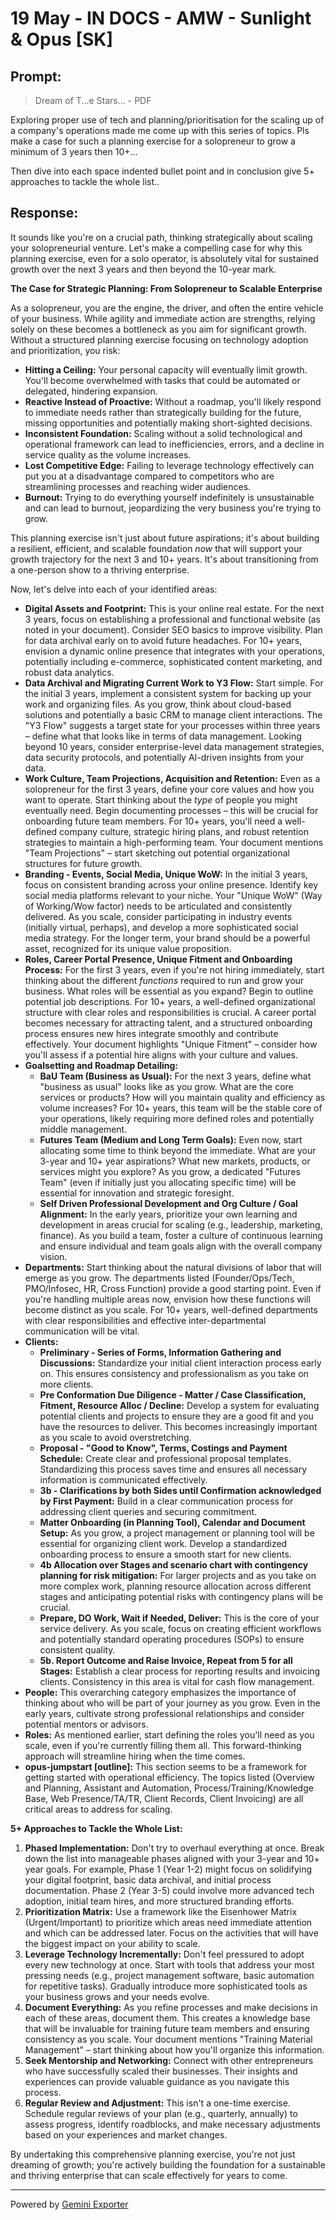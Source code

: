 <!--exported-from-gemini-ai-->

# 19 May - IN DOCS - AMW - Sunlight & Opus [SK]

## Prompt:
> Dream of T...e Stars... - PDF

Exploring proper use of tech and planning/prioritisation for the scaling up of a company's operations made me come up with this series of topics. Pls make a case for such a planning exercise for a solopreneur to grow a minimum of 3 years then 10+...

Then dive into each space indented bullet point and in conclusion give 5+ approaches to tackle the whole list..

## Response:
It sounds like you're on a crucial path, thinking strategically about scaling your solopreneurial venture. Let's make a compelling case for why this planning exercise, even for a solo operator, is absolutely vital for sustained growth over the next 3 years and then beyond the 10-year mark.

**The Case for Strategic Planning: From Solopreneur to Scalable Enterprise**

As a solopreneur, you are the engine, the driver, and often the entire vehicle of your business. While agility and immediate action are strengths, relying solely on these becomes a bottleneck as you aim for significant growth. Without a structured planning exercise focusing on technology adoption and prioritization, you risk:

*   **Hitting a Ceiling:** Your personal capacity will eventually limit growth. You'll become overwhelmed with tasks that could be automated or delegated, hindering expansion.
*   **Reactive Instead of Proactive:** Without a roadmap, you'll likely respond to immediate needs rather than strategically building for the future, missing opportunities and potentially making short-sighted decisions.
*   **Inconsistent Foundation:** Scaling without a solid technological and operational framework can lead to inefficiencies, errors, and a decline in service quality as the volume increases.
*   **Lost Competitive Edge:** Failing to leverage technology effectively can put you at a disadvantage compared to competitors who are streamlining processes and reaching wider audiences.
*   **Burnout:** Trying to do everything yourself indefinitely is unsustainable and can lead to burnout, jeopardizing the very business you're trying to grow.

This planning exercise isn't just about future aspirations; it's about building a resilient, efficient, and scalable foundation _now_ that will support your growth trajectory for the next 3 and 10+ years. It's about transitioning from a one-person show to a thriving enterprise.

Now, let's delve into each of your identified areas:

*   **Digital Assets and Footprint:** This is your online real estate. For the next 3 years, focus on establishing a professional and functional website (as noted in your document). Consider SEO basics to improve visibility. Plan for data archival early on to avoid future headaches. For 10+ years, envision a dynamic online presence that integrates with your operations, potentially including e-commerce, sophisticated content marketing, and robust data analytics.
*   **Data Archival and Migrating Current Work to Y3 Flow:** Start simple. For the initial 3 years, implement a consistent system for backing up your work and organizing files. As you grow, think about cloud-based solutions and potentially a basic CRM to manage client interactions. The "Y3 Flow" suggests a target state for your processes within three years – define what that looks like in terms of data management. Looking beyond 10 years, consider enterprise-level data management strategies, data security protocols, and potentially AI-driven insights from your data.
*   **Work Culture, Team Projections, Acquisition and Retention:** Even as a solopreneur for the first 3 years, define your core values and how you want to operate. Start thinking about the _type_ of people you might eventually need. Begin documenting processes – this will be crucial for onboarding future team members. For 10+ years, you'll need a well-defined company culture, strategic hiring plans, and robust retention strategies to maintain a high-performing team. Your document mentions "Team Projections" – start sketching out potential organizational structures for future growth.
*   **Branding - Events, Social Media, Unique WoW:** In the initial 3 years, focus on consistent branding across your online presence. Identify key social media platforms relevant to your niche. Your "Unique WoW" (Way of Working/Wow factor) needs to be articulated and consistently delivered. As you scale, consider participating in industry events (initially virtual, perhaps), and develop a more sophisticated social media strategy. For the longer term, your brand should be a powerful asset, recognized for its unique value proposition.
*   **Roles, Career Portal Presence, Unique Fitment and Onboarding Process:** For the first 3 years, even if you're not hiring immediately, start thinking about the different _functions_ required to run and grow your business. What roles will be essential as you expand? Begin to outline potential job descriptions. For 10+ years, a well-defined organizational structure with clear roles and responsibilities is crucial. A career portal becomes necessary for attracting talent, and a structured onboarding process ensures new hires integrate smoothly and contribute effectively. Your document highlights "Unique Fitment" – consider how you'll assess if a potential hire aligns with your culture and values.
*   **Goalsetting and Roadmap Detailing:**
    *   **BaU Team (Business as Usual):** For the next 3 years, define what "business as usual" looks like as you grow. What are the core services or products? How will you maintain quality and efficiency as volume increases? For 10+ years, this team will be the stable core of your operations, likely requiring more defined roles and potentially middle management.
    *   **Futures Team (Medium and Long Term Goals):** Even now, start allocating some time to think beyond the immediate. What are your 3-year and 10+ year aspirations? What new markets, products, or services might you explore? As you grow, a dedicated "Futures Team" (even if initially just you allocating specific time) will be essential for innovation and strategic foresight.
    *   **Self Driven Professional Development and Org Culture / Goal Alignment:** In the early years, prioritize your own learning and development in areas crucial for scaling (e.g., leadership, marketing, finance). As you build a team, foster a culture of continuous learning and ensure individual and team goals align with the overall company vision.
*   **Departments:** Start thinking about the natural divisions of labor that will emerge as you grow. The departments listed (Founder/Ops/Tech, PMO/Infosec, HR, Cross Function) provide a good starting point. Even if you're handling multiple areas now, envision how these functions will become distinct as you scale. For 10+ years, well-defined departments with clear responsibilities and effective inter-departmental communication will be vital.
*   **Clients:**
    *   **Preliminary - Series of Forms, Information Gathering and Discussions:** Standardize your initial client interaction process early on. This ensures consistency and professionalism as you take on more clients.
    *   **Pre Conformation Due Diligence - Matter / Case Classification, Fitment, Resource Alloc / Decline:** Develop a system for evaluating potential clients and projects to ensure they are a good fit and you have the resources to deliver. This becomes increasingly important as you scale to avoid overstretching.
    *   **Proposal - "Good to Know", Terms, Costings and Payment Schedule:** Create clear and professional proposal templates. Standardizing this process saves time and ensures all necessary information is communicated effectively.
    *   **3b - Clarifications by both Sides until Confirmation acknowledged by First Payment:** Build in a clear communication process for addressing client queries and securing commitment.
    *   **Matter Onboarding (in Planning Tool), Calendar and Document Setup:** As you grow, a project management or planning tool will be essential for organizing client work. Develop a standardized onboarding process to ensure a smooth start for new clients.
    *   **4b Allocation over Stages and scenario chart with contingency planning for risk mitigation:** For larger projects and as you take on more complex work, planning resource allocation across different stages and anticipating potential risks with contingency plans will be crucial.
    *   **Prepare, DO Work, Wait if Needed, Deliver:** This is the core of your service delivery. As you scale, focus on creating efficient workflows and potentially standard operating procedures (SOPs) to ensure consistent quality.
    *   **5b. Report Outcome and Raise Invoice, Repeat from 5 for all Stages:** Establish a clear process for reporting results and invoicing clients. Consistency in this area is vital for cash flow management.
*   **People:** This overarching category emphasizes the importance of thinking about who will be part of your journey as you grow. Even in the early years, cultivate strong professional relationships and consider potential mentors or advisors.
*   **Roles:** As mentioned earlier, start defining the roles you'll need as you scale, even if you're currently filling them all. This forward-thinking approach will streamline hiring when the time comes.
*   **opus-jumpstart \[outline\]:** This section seems to be a framework for getting started with operational efficiency. The topics listed (Overview and Planning, Assistant and Automation, Process/Training/Knowledge Base, Web Presence/TA/TR, Client Records, Client Invoicing) are all critical areas to address for scaling.

**5+ Approaches to Tackle the Whole List:**

1.  **Phased Implementation:** Don't try to overhaul everything at once. Break down the list into manageable phases aligned with your 3-year and 10+ year goals. For example, Phase 1 (Year 1-2) might focus on solidifying your digital footprint, basic data archival, and initial process documentation. Phase 2 (Year 3-5) could involve more advanced tech adoption, initial team hires, and more structured branding efforts.
2.  **Prioritization Matrix:** Use a framework like the Eisenhower Matrix (Urgent/Important) to prioritize which areas need immediate attention and which can be addressed later. Focus on the activities that will have the biggest impact on your ability to scale.
3.  **Leverage Technology Incrementally:** Don't feel pressured to adopt every new technology at once. Start with tools that address your most pressing needs (e.g., project management software, basic automation for repetitive tasks). Gradually introduce more sophisticated tools as your business grows and your needs evolve.
4.  **Document Everything:** As you refine processes and make decisions in each of these areas, document them. This creates a knowledge base that will be invaluable for training future team members and ensuring consistency as you scale. Your document mentions "Training Material Management" – start thinking about how you'll organize this information.
5.  **Seek Mentorship and Networking:** Connect with other entrepreneurs who have successfully scaled their businesses. Their insights and experiences can provide valuable guidance as you navigate this process.
6.  **Regular Review and Adjustment:** This isn't a one-time exercise. Schedule regular reviews of your plan (e.g., quarterly, annually) to assess progress, identify roadblocks, and make necessary adjustments based on your experiences and market changes.

By undertaking this comprehensive planning exercise, you're not just dreaming of growth; you're actively building the foundation for a sustainable and thriving enterprise that can scale effectively for years to come.



---
Powered by [Gemini Exporter](https://www.geminiexporter.com)